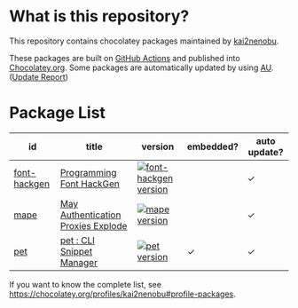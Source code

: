 # What is this repository?

This repository contains chocolatey packages maintained by [kai2nenobu](https://chocolatey.org/profiles/kai2nenobu).

These packages are built on [GitHub Actions](https://github.com/kai2nenobu/chocolatey-packages/actions) and published into [Chocolatey.org](https://chocolatey.org/).
Some packages are automatically updated by using [AU](https://github.com/majkinetor/au). ([Update Report](https://gist.github.com/kai2nenobu/bcca7b715c28d0fad4e2364eb5340438))

# Package List

| id                           | title                                                                      | version                                                               | embedded? | auto update? |
|------------------------------|----------------------------------------------------------------------------|-----------------------------------------------------------------------|-----------|--------------|
| [font-hackgen](font-hackgen) | [Programming Font HackGen](https://github.com/yuru7/HackGen)               | [![font-hackgen version][font-hackgen_version]][font-hackgen_package] |           | ✓            |
| [mape](mape)                 | [May Authentication Proxies Explode](https://github.com/ipponshimeji/MAPE) | [![mape version][mape_version]][mape_package]                         |           | ✓            |
| [pet](pet)                   | [pet : CLI Snippet Manager](https://github.com/knqyf263/pet)               | [![pet version][pet_version]][pet_package]                            | ✓         | ✓            |

[font-hackgen_version]: https://img.shields.io/chocolatey/v/font-hackgen.svg
[font-hackgen_package]: https://chocolatey.org/packages/font-hackgen
[mape_version]: https://img.shields.io/chocolatey/v/mape.svg
[mape_package]: https://chocolatey.org/packages/mape
[pet_version]: https://img.shields.io/chocolatey/v/pet.svg
[pet_package]: https://chocolatey.org/packages/pet

If you want to know the complete list, see <https://chocolatey.org/profiles/kai2nenobu#profile-packages>.
